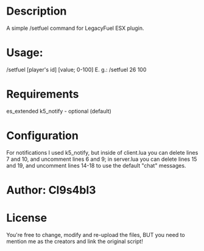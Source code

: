 
# Description

A simple /setfuel command for LegacyFuel ESX plugin.

# Usage:

/setfuel [player's id] [value; 0-100]
E. g.: /setfuel 26 100

# Requirements

es_extended
k5_notify - optional (default)

# Configuration

For notifications I used k5_notify, but inside of client.lua you can delete lines 7 and 10, and uncomment lines 6 and 9; in server.lua you can delete lines 15 and 19, and uncomment lines 14-18 to use the default "chat" messages.

# Author: Cl9s4bl3

# License

You're free to change, modify and re-upload the files, BUT you need to mention me as the creators and link the original script!
